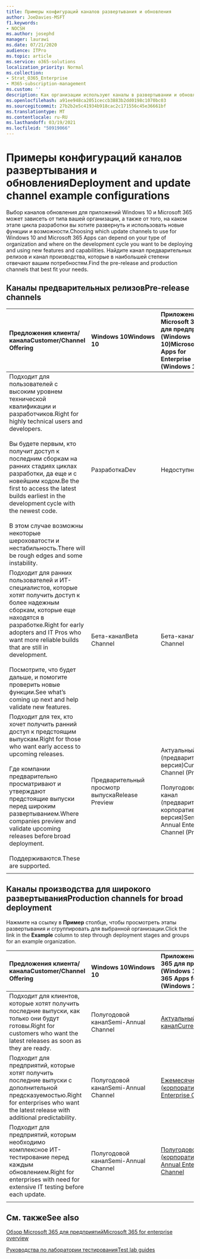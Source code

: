 ```yaml
---
title: Примеры конфигураций каналов развертывания и обновления
author: JoeDavies-MSFT
f1.keywords:
- NOCSH
ms.author: josephd
manager: laurawi
ms.date: 07/21/2020
audience: ITPro
ms.topic: article
ms.service: o365-solutions
localization_priority: Normal
ms.collection:
- Strat_O365_Enterprise
- M365-subscription-management
ms.custom: ''
description: Как организации используют каналы в развертывании и обновлении.
ms.openlocfilehash: a91ee948ca2051ceccb3883b2dd0198c1070bc03
ms.sourcegitcommit: 27b2b2e5c41934b918cac2c171556c45e36661bf
ms.translationtype: MT
ms.contentlocale: ru-RU
ms.lasthandoff: 03/19/2021
ms.locfileid: "50919066"
---
```

# <a name="deployment-and-update-channel-example-configurations"></a><span data-ttu-id="0944e-103">Примеры конфигураций каналов развертывания и обновления</span><span class="sxs-lookup"><span data-stu-id="0944e-103">Deployment and update channel example configurations</span></span>

<span data-ttu-id="0944e-104">Выбор каналов обновления для приложений Windows 10 и Microsoft 365 может зависеть от типа вашей организации, а также от того, на каком этапе цикла разработки вы хотите развернуть и использовать новые функции и возможности.</span><span class="sxs-lookup"><span data-stu-id="0944e-104">Choosing which update channels to use for Windows 10 and Microsoft 365 Apps can depend on your type of organization and where on the development cycle you want to be deploying and using new features and capabilities.</span></span> <span data-ttu-id="0944e-105">Найдите канал предварительных релизов и канал производства, которые в наибольшей степени отвечают вашим потребностям.</span><span class="sxs-lookup"><span data-stu-id="0944e-105">Find the pre-release and production channels that best fit your needs.</span></span>

## <a name="pre-release-channels"></a><span data-ttu-id="0944e-106">Каналы предварительных релизов</span><span class="sxs-lookup"><span data-stu-id="0944e-106">Pre-release channels</span></span>

| <span data-ttu-id="0944e-107">Предложения клиента/канала</span><span class="sxs-lookup"><span data-stu-id="0944e-107">Customer/Channel Offering</span></span> | <span data-ttu-id="0944e-108">Windows 10</span><span class="sxs-lookup"><span data-stu-id="0944e-108">Windows 10</span></span> | <span data-ttu-id="0944e-109">Приложения Microsoft 365 для предприятий (Windows 10)</span><span class="sxs-lookup"><span data-stu-id="0944e-109">Microsoft 365 Apps for Enterprise (Windows 10)</span></span> |
|:-------|:-------|:-----|
| <span data-ttu-id="0944e-110">Подходит для пользователей с высоким уровнем технической квалификации и разработчиков.</span><span class="sxs-lookup"><span data-stu-id="0944e-110">Right for highly technical users and developers.</span></span> <br><br> <span data-ttu-id="0944e-111">Вы будете первым, кто получит доступ к последним сборкам на ранних стадиях циклах разработки, да еще и с новейшим кодом.</span><span class="sxs-lookup"><span data-stu-id="0944e-111">Be the first to access the latest builds earliest in the development cycle with the newest code.</span></span> <br><br> <span data-ttu-id="0944e-112">В этом случае возможны некоторые шероховатости и нестабильность.</span><span class="sxs-lookup"><span data-stu-id="0944e-112">There will be rough edges and some instability.</span></span> | <span data-ttu-id="0944e-113">Разработка</span><span class="sxs-lookup"><span data-stu-id="0944e-113">Dev</span></span> | <span data-ttu-id="0944e-114">Недоступно</span><span class="sxs-lookup"><span data-stu-id="0944e-114">N/A</span></span> |
| <span data-ttu-id="0944e-115">Подходит для ранних пользователей и ИТ-специалистов, которые хотят получить доступ к более надежным сборкам, которые еще находятся в разработке.</span><span class="sxs-lookup"><span data-stu-id="0944e-115">Right for early adopters and IT Pros who want more reliable builds that are still in development.</span></span> <br><br> <span data-ttu-id="0944e-116">Посмотрите, что будет дальше, и помогите проверить новые функции.</span><span class="sxs-lookup"><span data-stu-id="0944e-116">See what’s coming up next and help validate new features.</span></span> | <span data-ttu-id="0944e-117">Бета-канал</span><span class="sxs-lookup"><span data-stu-id="0944e-117">Beta Channel</span></span> | <span data-ttu-id="0944e-118">Бета-канал</span><span class="sxs-lookup"><span data-stu-id="0944e-118">Beta Channel</span></span> |
| <span data-ttu-id="0944e-119">Подходит для тех, кто хочет получить ранний доступ к предстоящим выпускам.</span><span class="sxs-lookup"><span data-stu-id="0944e-119">Right for those who want early access to upcoming releases.</span></span> <br><br> <span data-ttu-id="0944e-120">Где компании предварительно просматривают и утверждают предстоящие выпуски перед широким развертыванием.</span><span class="sxs-lookup"><span data-stu-id="0944e-120">Where companies preview and validate upcoming releases before broad deployment.</span></span> <br><br> <span data-ttu-id="0944e-121">Поддерживаются.</span><span class="sxs-lookup"><span data-stu-id="0944e-121">These are supported.</span></span> <br>  | <span data-ttu-id="0944e-122">Предварительный просмотр выпуска</span><span class="sxs-lookup"><span data-stu-id="0944e-122">Release Preview</span></span> | <span data-ttu-id="0944e-123">Актуальный канал (предварительная версия)</span><span class="sxs-lookup"><span data-stu-id="0944e-123">Current Channel (Preview)</span></span> <br><br> <span data-ttu-id="0944e-124">Полугодовой канал (предварительная корпоративная версия)</span><span class="sxs-lookup"><span data-stu-id="0944e-124">Semi-Annual Enterprise Channel (Preview)</span></span>|
||||

## <a name="production-channels-for-broad-deployment"></a><span data-ttu-id="0944e-125">Каналы производства для широкого развертывания</span><span class="sxs-lookup"><span data-stu-id="0944e-125">Production channels for broad deployment</span></span>

<span data-ttu-id="0944e-126">Нажмите на ссылку в **Пример** столбце, чтобы просмотреть этапы развертывания и сгруппировать для выбранной организации.</span><span class="sxs-lookup"><span data-stu-id="0944e-126">Click the link in the **Example** column to step through deployment stages and groups for an example organization.</span></span>

| <span data-ttu-id="0944e-127">Предложения клиента/канала</span><span class="sxs-lookup"><span data-stu-id="0944e-127">Customer/Channel Offering</span></span> | <span data-ttu-id="0944e-128">Windows 10</span><span class="sxs-lookup"><span data-stu-id="0944e-128">Windows 10</span></span> | <span data-ttu-id="0944e-129">Приложения Microsoft 365 для предприятий (Windows 10)</span><span class="sxs-lookup"><span data-stu-id="0944e-129">Microsoft 365 Apps for Enterprise (Windows 10)</span></span> | <span data-ttu-id="0944e-130">Пример</span><span class="sxs-lookup"><span data-stu-id="0944e-130">Example</span></span> |
|:-------|:-------|:-----|:-------|
| <span data-ttu-id="0944e-131">Подходит для клиентов, которые хотят получить последние выпуски, как только они будут готовы.</span><span class="sxs-lookup"><span data-stu-id="0944e-131">Right for customers who want the latest releases as soon as they are ready.</span></span> | <span data-ttu-id="0944e-132">Полугодовой канал</span><span class="sxs-lookup"><span data-stu-id="0944e-132">Semi-Annual Channel</span></span> | [<span data-ttu-id="0944e-133">Актуальный канал</span><span class="sxs-lookup"><span data-stu-id="0944e-133">Current Channel</span></span>](/deployoffice/overview-update-channels#current-channel-overview) | [<span data-ttu-id="0944e-134">Последние выпуски</span><span class="sxs-lookup"><span data-stu-id="0944e-134">Latest releases</span></span>](deploy-update-channels-examples-rapid-deploy.md) |
| <span data-ttu-id="0944e-135">Подходит для предприятий, которые хотят получить последние выпуски с дополнительной предсказуемостью.</span><span class="sxs-lookup"><span data-stu-id="0944e-135">Right for enterprises who want the latest release with additional predictability.</span></span> | <span data-ttu-id="0944e-136">Полугодовой канал</span><span class="sxs-lookup"><span data-stu-id="0944e-136">Semi-Annual Channel</span></span> | [<span data-ttu-id="0944e-137">Ежемесячный канал (корпоративный)</span><span class="sxs-lookup"><span data-stu-id="0944e-137">Monthly Enterprise Channel</span></span>](/deployoffice/overview-update-channels#monthly-enterprise-channel-overview) |  |
| <span data-ttu-id="0944e-138">Подходит для предприятий, которым необходимо комплексное ИТ-тестирование перед каждым обновлением.</span><span class="sxs-lookup"><span data-stu-id="0944e-138">Right for enterprises with need for extensive IT testing before each update.</span></span> | <span data-ttu-id="0944e-139">Полугодовой канал</span><span class="sxs-lookup"><span data-stu-id="0944e-139">Semi-Annual Channel</span></span> | [<span data-ttu-id="0944e-140">Полугодовой канал (корпоративный)</span><span class="sxs-lookup"><span data-stu-id="0944e-140">Semi-Annual Enterprise Channel</span></span>](/deployoffice/overview-update-channels#semi-annual-enterprise-channel-overview) |  |
|||||


## <a name="see-also"></a><span data-ttu-id="0944e-141">См. также</span><span class="sxs-lookup"><span data-stu-id="0944e-141">See also</span></span>

[<span data-ttu-id="0944e-142">Обзор Microsoft 365 для предприятий</span><span class="sxs-lookup"><span data-stu-id="0944e-142">Microsoft 365 for enterprise overview</span></span>](microsoft-365-overview.md)

[<span data-ttu-id="0944e-143">Руководства по лаборатории тестирования</span><span class="sxs-lookup"><span data-stu-id="0944e-143">Test lab guides</span></span>](m365-enterprise-test-lab-guides.md)